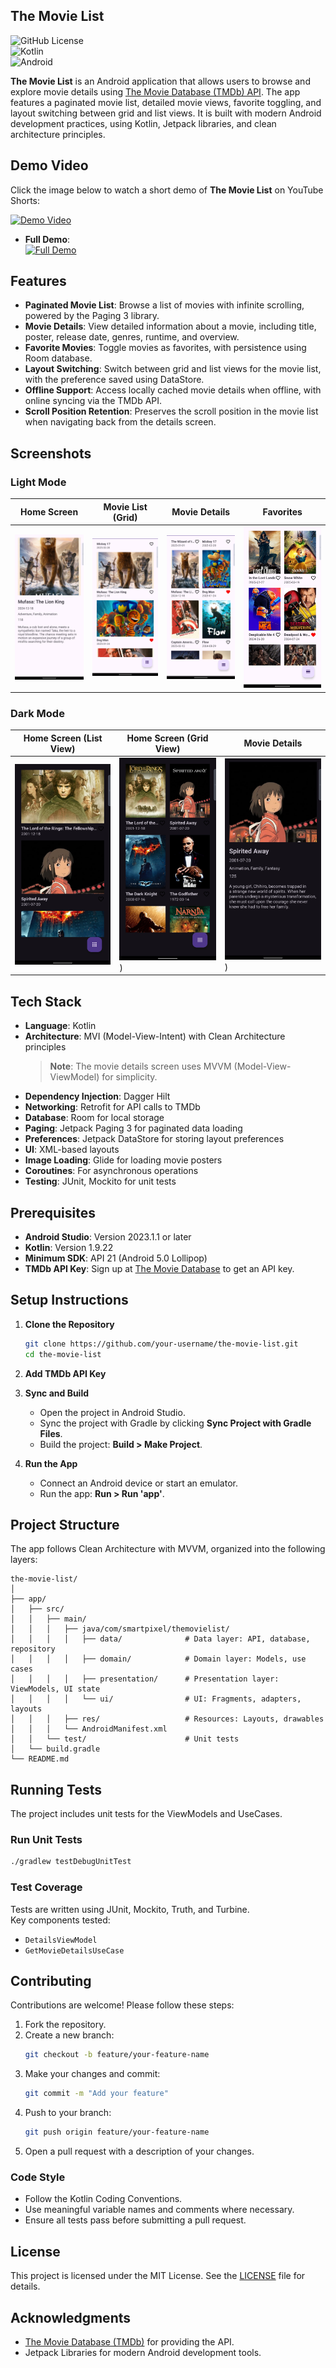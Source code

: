 ## The Movie List

![GitHub License](https://img.shields.io/badge/license-MIT-blue.svg)  
![Kotlin](https://img.shields.io/badge/Kotlin-1.9.22-blue.svg)  
![Android](https://img.shields.io/badge/Android-5.0+-green.svg)

**The Movie List** is an Android application that allows users to browse and explore movie details using [The Movie Database (TMDb) API](https://www.themoviedb.org/). The app features a paginated movie list, detailed movie views, favorite toggling, and layout switching between grid and list views. It is built with modern Android development practices, using Kotlin, Jetpack libraries, and clean architecture principles.

## Demo Video

Click the image below to watch a short demo of **The Movie List** on YouTube Shorts:

[![Demo Video](https://img.youtube.com/vi/smyCPXrP7Vg/maxresdefault.jpg)](https://youtube.com/shorts/smyCPXrP7Vg)


- **Full Demo**:  
  [![Full Demo](https://img.youtube.com/vi/pSe6rWTTre0/maxresdefault.jpg)](https://www.youtube.com/watch?v=pSe6rWTTre0)

## Features

- **Paginated Movie List**: Browse a list of movies with infinite scrolling, powered by the Paging 3 library.
- **Movie Details**: View detailed information about a movie, including title, poster, release date, genres, runtime, and overview.
- **Favorite Movies**: Toggle movies as favorites, with persistence using Room database.
- **Layout Switching**: Switch between grid and list views for the movie list, with the preference saved using DataStore.
- **Offline Support**: Access locally cached movie details when offline, with online syncing via the TMDb API.
- **Scroll Position Retention**: Preserves the scroll position in the movie list when navigating back from the details screen.

## Screenshots

### Light Mode

| Home Screen | Movie List (Grid) | Movie Details | Favorites |
|-------------|-------------------|----------------|-----------|
| ![Home Light](screenshots/screenshot_4.jpg) | ![Grid Light](screenshots/screenshot_5.jpg) | ![Details Light](screenshots/screenshot_6.jpg) | ![Favorites Light](screenshots/screenshot_7.jpg) |

### Dark Mode

| Home Screen (List View) | Home Screen (Grid View) | Movie Details |
|-------------------------|-------------------------|----------------|
| ![List View](screenshots/screenshot_3.jpg) | ![Grid View](screenshots/screenshot_2.jpg)) | ![Movie Details](screenshots/screenshot_1.jpg)) |


## Tech Stack

- **Language**: Kotlin
- **Architecture**: MVI (Model-View-Intent) with Clean Architecture principles  
  > **Note**: The movie details screen uses MVVM (Model-View-ViewModel) for simplicity.
- **Dependency Injection**: Dagger Hilt
- **Networking**: Retrofit for API calls to TMDb
- **Database**: Room for local storage
- **Paging**: Jetpack Paging 3 for paginated data loading
- **Preferences**: Jetpack DataStore for storing layout preferences
- **UI**: XML-based layouts
- **Image Loading**: Glide for loading movie posters
- **Coroutines**: For asynchronous operations
- **Testing**: JUnit, Mockito for unit tests

## Prerequisites

- **Android Studio**: Version 2023.1.1 or later
- **Kotlin**: Version 1.9.22
- **Minimum SDK**: API 21 (Android 5.0 Lollipop)
- **TMDb API Key**: Sign up at [The Movie Database](https://www.themoviedb.org/) to get an API key.

## Setup Instructions

1. **Clone the Repository**  
   ```bash
   git clone https://github.com/your-username/the-movie-list.git
   cd the-movie-list
   ```

2. **Add TMDb API Key**  

3. **Sync and Build**  
   - Open the project in Android Studio.  
   - Sync the project with Gradle by clicking **Sync Project with Gradle Files**.  
   - Build the project: **Build > Make Project**.

4. **Run the App**  
   - Connect an Android device or start an emulator.  
   - Run the app: **Run > Run 'app'**.

## Project Structure

The app follows Clean Architecture with MVVM, organized into the following layers:

```
the-movie-list/
│
├── app/
│   ├── src/
│   │   ├── main/
│   │   │   ├── java/com/smartpixel/themovielist/
│   │   │   │   ├── data/              # Data layer: API, database, repository
│   │   │   │   ├── domain/            # Domain layer: Models, use cases
│   │   │   │   ├── presentation/      # Presentation layer: ViewModels, UI state
│   │   │   │   └── ui/                # UI: Fragments, adapters, layouts
│   │   │   ├── res/                   # Resources: Layouts, drawables
│   │   │   └── AndroidManifest.xml
│   │   └── test/                      # Unit tests
│   └── build.gradle
└── README.md
```

## Running Tests

The project includes unit tests for the ViewModels and UseCases.

### Run Unit Tests

```bash
./gradlew testDebugUnitTest
```

### Test Coverage

Tests are written using JUnit, Mockito, Truth, and Turbine.  
Key components tested:
- `DetailsViewModel`
- `GetMovieDetailsUseCase`

## Contributing

Contributions are welcome! Please follow these steps:

1. Fork the repository.  
2. Create a new branch:  
   ```bash
   git checkout -b feature/your-feature-name
   ```
3. Make your changes and commit:  
   ```bash
   git commit -m "Add your feature"
   ```
4. Push to your branch:  
   ```bash
   git push origin feature/your-feature-name
   ```
5. Open a pull request with a description of your changes.

### Code Style

- Follow the Kotlin Coding Conventions.  
- Use meaningful variable names and comments where necessary.  
- Ensure all tests pass before submitting a pull request.

## License

This project is licensed under the MIT License. See the [LICENSE](LICENSE) file for details.

## Acknowledgments

- [The Movie Database (TMDb)](https://www.themoviedb.org/) for providing the API.  
- Jetpack Libraries for modern Android development tools.  
